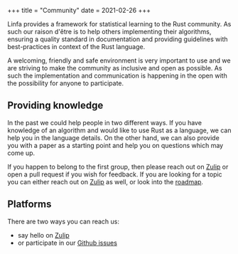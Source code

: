 +++
title = "Community"
date = 2021-02-26
+++

Linfa provides a framework for statistical learning to the Rust community. As such our raison d'être is to help others implementing their algorithms, ensuring a quality standard in documentation and providing guidelines with best-practices in context of the Rust language.

A welcoming, friendly and safe environment is very important to use and we are striving to make the community as inclusive and open as possible. As such the implementation and communication is happening in the open with the possibility for anyone to participate.

## Providing knowledge

In the past we could help people in two different ways. If you have knowledge of an algorithm and would like to use Rust as a language, we can help you in the language details. On the other hand, we can also provide you with a paper as a starting point and help you on questions which may come up.

If you happen to belong to the first group, then please reach out on [Zulip](https://rust-ml.zulipchat.com) or open a pull request if you wish for feedback. If you are looking for a topic you can either reach out on [Zulip](https://rust-ml.zulipchat.com) as well, or look into the [roadmap](https://github.com/rust-ml/linfa/issues/7).

## Platforms

There are two ways you can reach us:
 * say hello on [Zulip](https://rust-ml.zulipchat.com)
 * or participate in our [Github issues](https://github.com/rust-ml/linfa/issues)
